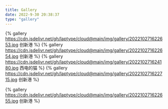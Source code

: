 ```yaml
---
title: Gallery
date: 2022-9-30 20:38:37
type: "gallery"
---
```


{% gallery https://cdn.jsdelivr.net/gh/laptype/cloud@main/img/gallery/202210271622653.jpg 创新港 %}
{% gallery https://cdn.jsdelivr.net/gh/laptype/cloud@main/img/gallery/202210271622654.jpg 创新港 %}
{% gallery https://cdn.jsdelivr.net/gh/laptype/cloud@main/img/gallery/202210271624180.jpg 西电的猫 %}
{% gallery https://cdn.jsdelivr.net/gh/laptype/cloud@main/img/gallery/202210271622715.jpg 创新港 %}

{% gallery https://cdn.jsdelivr.net/gh/laptype/cloud@main/img/gallery/202210271622655.jpg 创新港 %}

